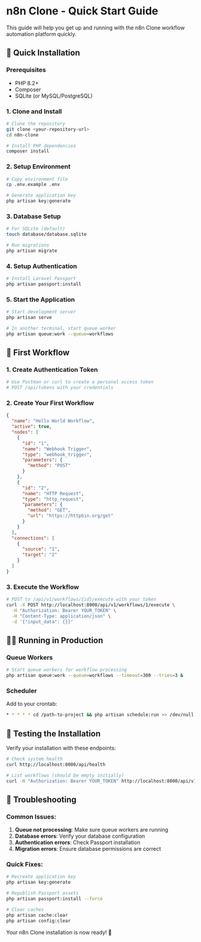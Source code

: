 # n8n Clone - Quick Start Guide

This guide will help you get up and running with the n8n Clone workflow automation platform quickly.

## 🚀 Quick Installation

### Prerequisites
- PHP 8.2+
- Composer
- SQLite (or MySQL/PostgreSQL)

### 1. Clone and Install
```bash
# Clone the repository
git clone <your-repository-url>
cd n8n-clone

# Install PHP dependencies
composer install
```

### 2. Setup Environment
```bash
# Copy environment file
cp .env.example .env

# Generate application key
php artisan key:generate
```

### 3. Database Setup
```bash
# For SQLite (default)
touch database/database.sqlite

# Run migrations
php artisan migrate
```

### 4. Setup Authentication
```bash
# Install Laravel Passport
php artisan passport:install
```

### 5. Start the Application
```bash
# Start development server
php artisan serve

# In another terminal, start queue worker
php artisan queue:work --queue=workflows
```

## 🎯 First Workflow

### 1. Create Authentication Token
```bash
# Use Postman or curl to create a personal access token
# POST /api/tokens with your credentials
```

### 2. Create Your First Workflow
```json
{
  "name": "Hello World Workflow",
  "active": true,
  "nodes": [
    {
      "id": "1",
      "name": "Webhook Trigger",
      "type": "webhook_trigger",
      "parameters": {
        "method": "POST"
      }
    },
    {
      "id": "2", 
      "name": "HTTP Request",
      "type": "http_request",
      "parameters": {
        "method": "GET",
        "url": "https://httpbin.org/get"
      }
    }
  ],
  "connections": [
    {
      "source": "1",
      "target": "2"
    }
  ]
}
```

### 3. Execute the Workflow
```bash
# POST to /api/v1/workflows/{id}/execute with your token
curl -X POST http://localhost:8000/api/v1/workflows/1/execute \
  -H "Authorization: Bearer YOUR_TOKEN" \
  -H "Content-Type: application/json" \
  -d '{"input_data": {}}'
```

## 🏃‍♂️ Running in Production

### Queue Workers
```bash
# Start queue workers for workflow processing
php artisan queue:work --queue=workflows --timeout=300 --tries=3 &
```

### Scheduler
Add to your crontab:
```bash
* * * * * cd /path-to-project && php artisan schedule:run >> /dev/null 2>&1
```

## 🧪 Testing the Installation

Verify your installation with these endpoints:

```bash
# Check system health
curl http://localhost:8000/api/health

# List workflows (should be empty initially)
curl -H "Authorization: Bearer YOUR_TOKEN" http://localhost:8000/api/v1/workflows
```

## 🚨 Troubleshooting

### Common Issues:
1. **Queue not processing**: Make sure queue workers are running
2. **Database errors**: Verify your database configuration
3. **Authentication errors**: Check Passport installation
4. **Migration errors**: Ensure database permissions are correct

### Quick Fixes:
```bash
# Recreate application key
php artisan key:generate

# Republish Passport assets
php artisan passport:install --force

# Clear caches
php artisan cache:clear
php artisan config:clear
```

Your n8n Clone installation is now ready! 🎉